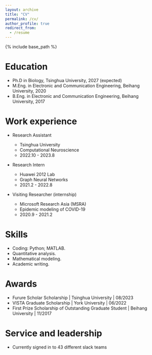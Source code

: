 ```yaml
---
layout: archive
title: "CV"
permalink: /cv/
author_profile: true
redirect_from:
  - /resume
---
```


{% include base_path %}

Education
======
* Ph.D in Biology, Tsinghua University, 2027 (expected)
* M.Eng. in Electronic and Communication Engineering, Beihang University, 2020
* B.Eng. in Electronic and Communication Engineering, Beihang University, 2017

Work experience
======
* Research Assistant
  * Tsinghua University
  * Computational Neuroscience
  * 2022.10 - 2023.8

* Research Intern
  * Huawei 2012 Lab
  * Graph Neural Networks
  * 2021.2 - 2022.8

* Visiting Researcher (internship)
  * Microsoft Research Asia (MSRA)
  * Epidemic modeling of COVID-19
  * 2020.9 - 2021.2
  
Skills
======
* Coding: Python; MATLAB.
* Quantitative analysis.
* Mathematical modeling.
* Academic writing.

Awards
======
* Furure Scholar Scholarship | Tsinghua University | 08/2023
* VISTA Graduate Scholarship | York University | 06/2022
* First Prize Scholarship of Outstanding Graduate Student | Beihang University | 11/2017
  
Service and leadership
======
* Currently signed in to 43 different slack teams
